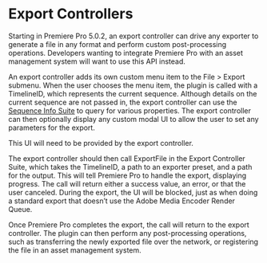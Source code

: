 <a id="export-controllers-export-controllers"></a>

# Export Controllers

Starting in Premiere Pro 5.0.2, an export controller can drive any exporter to generate a file in any format and perform custom post-processing operations. Developers wanting to integrate Premiere Pro with an asset management system will want to use this API instead.

An export controller adds its own custom menu item to the File > Export submenu. When the user chooses the menu item, the plugin is called with a TimelineID, which represents the current sequence. Although details on the current sequence are not passed in, the export controller can use the [Sequence Info Suite](../universals/sweetpea-suites.md#universals-sweetpea-suites-sequence-info-suite) to query for various properties. The export controller can then optionally display any custom modal UI to allow the user to set any parameters for the export.

This UI will need to be provided by the export controller.

The export controller should then call ExportFile in the Export Controller Suite, which takes the TimelineID, a path to an exporter preset, and a path for the output. This will tell Premiere Pro to handle the export, displaying progress. The call will return either a success value, an error, or that the user canceled. During the export, the UI will be blocked, just as when doing a standard export that doesn’t use the Adobe Media Encoder Render Queue.

Once Premiere Pro completes the export, the call will return to the export controller. The plugin can then perform any post-processing operations, such as transferring the newly exported file over the network, or registering the file in an asset management system.
